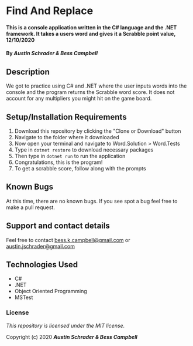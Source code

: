 # Find And Replace

#### This is a console application written in the C# language and the .NET framework. It takes a users word and gives it a Scrabble point value, 12/10/2020

#### By **_Austin Schrader & Bess Campbell_**

## Description

We got to practice using C# and .NET where the user inputs words into the console and the program returns the Scrabble word score. It does not account for any multipliers you might hit on the game board.

## Setup/Installation Requirements

1. Download this repository by clicking the "Clone or Download" button
2. Navigate to the folder where it downloaded
3. Now open your terminal and navigate to Word.Solution > Word.Tests
4. Type in `dotnet restore` to download necessary packages
5. Then type in `dotnet run` to run the application
6. Congratulations, this is the program!
7. To get a scrabble score, follow along with the prompts

## Known Bugs

At this time, there are no known bugs. If you see spot a bug feel free to make a pull request.

## Support and contact details

Feel free to contact <bess.k.campbell@gmail.com> or <austin.jschrader@gmail.com>

## Technologies Used

- C#
- .NET
- Object Oriented Programming
- MSTest

### License

_This repository is licensed under the MIT license._

Copyright (c) 2020 **_Austin Schrader & Bess Campbell_**
